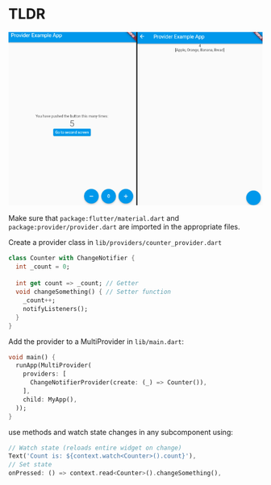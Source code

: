 # TLDR

![](img/2021-06-13-23-06-02.png)

Make sure that `package:flutter/material.dart` and `package:provider/provider.dart`
are imported in the appropriate files.

Create a provider class in `lib/providers/counter_provider.dart`
```dart
class Counter with ChangeNotifier {
  int _count = 0;

  int get count => _count; // Getter
  void changeSomething() { // Setter function
    _count++;
    notifyListeners();
  }
}
```

Add the provider to a MultiProvider in `lib/main.dart`:
```dart
void main() {
  runApp(MultiProvider(
    providers: [
      ChangeNotifierProvider(create: (_) => Counter()),
    ],
    child: MyApp(),
  ));
}
```

use methods and watch state changes in any subcomponent using:
```dart
// Watch state (reloads entire widget on change)
Text('Count is: ${context.watch<Counter>().count}'),
// Set state
onPressed: () => context.read<Counter>().changeSomething(),
```
